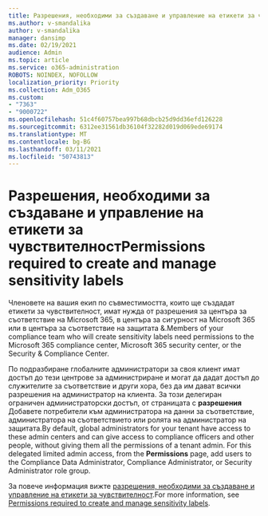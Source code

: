 ```yaml
---
title: Разрешения, необходими за създаване и управление на етикети за чувствителност
ms.author: v-smandalika
author: v-smandalika
manager: dansimp
ms.date: 02/19/2021
audience: Admin
ms.topic: article
ms.service: o365-administration
ROBOTS: NOINDEX, NOFOLLOW
localization_priority: Priority
ms.collection: Adm_O365
ms.custom:
- "7363"
- "9000722"
ms.openlocfilehash: 51c4f60757bea997b68dbcb25d9dd36efd126228
ms.sourcegitcommit: 6312ee31561db36104f32282d019d069ede69174
ms.translationtype: MT
ms.contentlocale: bg-BG
ms.lasthandoff: 03/11/2021
ms.locfileid: "50743813"
---
```

# <a name="permissions-required-to-create-and-manage-sensitivity-labels"></a><span data-ttu-id="e44eb-102">Разрешения, необходими за създаване и управление на етикети за чувствителност</span><span class="sxs-lookup"><span data-stu-id="e44eb-102">Permissions required to create and manage sensitivity labels</span></span>

<span data-ttu-id="e44eb-103">Членовете на вашия екип по съвместимостта, които ще създадат етикети за чувствителност, имат нужда от разрешения за центъра за съответствие на Microsoft 365, в центъра за сигурност на Microsoft 365 или в центъра за съответствие на защитата &.</span><span class="sxs-lookup"><span data-stu-id="e44eb-103">Members of your compliance team who will create sensitivity labels need permissions to the Microsoft 365 compliance center, Microsoft 365 security center, or the Security & Compliance Center.</span></span>

<span data-ttu-id="e44eb-104">По подразбиране глобалните администратори за своя клиент имат достъп до тези центрове за администриране и могат да дадат достъп до служителите за съответствие и други хора, без да им дават всички разрешения на администратор на клиента. За този делегиран ограничен администраторски достъп, от страницата с **разрешения** Добавете потребители към администратора на данни за съответствие, администратора на съответствието или ролята на администратор на защитата.</span><span class="sxs-lookup"><span data-stu-id="e44eb-104">By default, global administrators for your tenant have access to these admin centers and can give access to compliance officers and other people, without giving them all the permissions of a tenant admin. For this delegated limited admin access, from the **Permissions** page, add users to the Compliance Data Administrator, Compliance Administrator, or Security Administrator role group.</span></span>

<span data-ttu-id="e44eb-105">За повече информация вижте [разрешения, необходими за създаване и управление на етикети за чувствителност](https://docs.microsoft.com/microsoft-365/compliance/get-started-with-sensitivity-labels).</span><span class="sxs-lookup"><span data-stu-id="e44eb-105">For more information, see [Permissions required to create and manage sensitivity labels](https://docs.microsoft.com/microsoft-365/compliance/get-started-with-sensitivity-labels).</span></span>